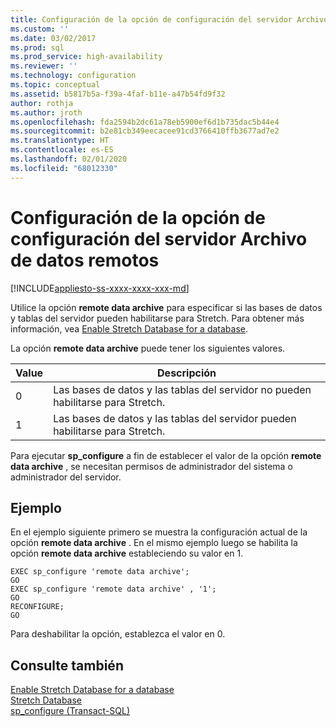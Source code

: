```yaml
---
title: Configuración de la opción de configuración del servidor Archivo de datos remotos | Microsoft Docs
ms.custom: ''
ms.date: 03/02/2017
ms.prod: sql
ms.prod_service: high-availability
ms.reviewer: ''
ms.technology: configuration
ms.topic: conceptual
ms.assetid: b5817b5a-f39a-4faf-b11e-a47b54fd9f32
author: rothja
ms.author: jroth
ms.openlocfilehash: fda2594b2dc61a78eb5900ef6d1b735dac5b44e4
ms.sourcegitcommit: b2e81cb349eecacee91cd3766410ffb3677ad7e2
ms.translationtype: HT
ms.contentlocale: es-ES
ms.lasthandoff: 02/01/2020
ms.locfileid: "68012330"
---
```

# <a name="configure-the-remote-data-archive-server-configuration-option"></a>Configuración de la opción de configuración del servidor Archivo de datos remotos
[!INCLUDE[appliesto-ss-xxxx-xxxx-xxx-md](../../includes/appliesto-ss-xxxx-xxxx-xxx-md.md)]

  Utilice la opción **remote data archive** para especificar si las bases de datos y tablas del servidor pueden habilitarse para Stretch. Para obtener más información, vea [Enable Stretch Database for a database](../../sql-server/stretch-database/enable-stretch-database-for-a-database.md).  
  
 La opción **remote data archive** puede tener los siguientes valores.  
  
|Value|Descripción|  
|-----------|-----------------|  
|0|Las bases de datos y las tablas del servidor no pueden habilitarse para Stretch.|  
|1|Las bases de datos y las tablas del servidor pueden habilitarse para Stretch.|  
  
 Para ejecutar **sp_configure** a fin de establecer el valor de la opción **remote data archive** , se necesitan permisos de administrador del sistema o administrador del servidor.  
  
## <a name="example"></a>Ejemplo  
 En el ejemplo siguiente primero se muestra la configuración actual de la opción **remote data archive** . En el mismo ejemplo luego se habilita la opción **remote data archive** estableciendo su valor en 1.  
  
```  
EXEC sp_configure 'remote data archive';  
GO  
EXEC sp_configure 'remote data archive' , '1';  
GO  
RECONFIGURE;  
GO  
```  
  
 Para deshabilitar la opción, establezca el valor en 0.  
  
## <a name="see-also"></a>Consulte también  
 [Enable Stretch Database for a database](../../sql-server/stretch-database/enable-stretch-database-for-a-database.md)   
 [Stretch Database](../../sql-server/stretch-database/stretch-database.md)   
 [sp_configure &#40;Transact-SQL&#41;](../../relational-databases/system-stored-procedures/sp-configure-transact-sql.md)  
  
  
